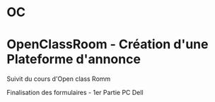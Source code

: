 # OC
OpenClassRoom - Création d'une Plateforme d'annonce
====================================================

Suivit du cours d'Open class Romm

Finalisation des formulaires - 1er Partie
PC Dell
